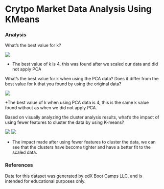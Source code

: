 # Crytpo Market Data Analysis Using KMeans

### Analysis

What’s the best value for k?

<img src='Images/bestKNoPCA'>

+ The best value of k is 4, this was found after we scaled our data and did not apply PCA



What’s the best value for k when using the PCA data? Does it differ from the best value for k that you found by using the original data?

<img src='Images/bestKPCA'>

+The best value of k when using PCA data is 4, this is the same k value found without as when we did not apply PCA.

Based on visually analyzing the cluster analysis results, what’s the impact of using fewer features to cluster the data by using K-means?

<img src="Images/nonPCAClusters">

<img src="Images/PCAClusters">

+ The impact made after using fewer features to cluster the data, we can see that the clusters have become tighter and have a better fit to the scaled data. 

### References
Data for this dataset was generated by edX Boot Camps LLC, and is intended for educational purposes only.
